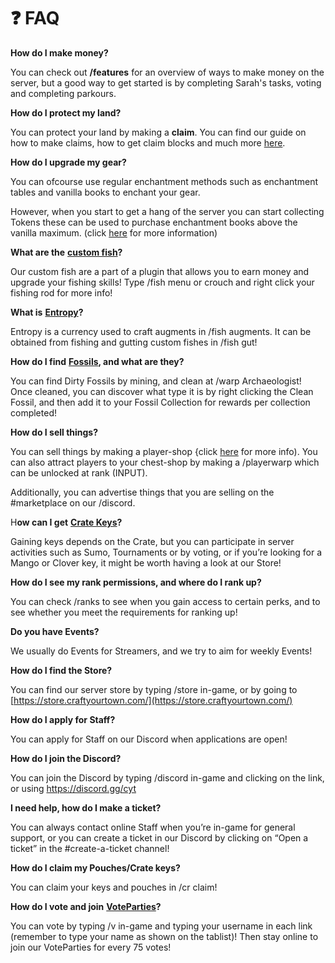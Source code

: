 # ❓ FAQ

**How do I make money?**

You can check out **/features** for an overview of ways to make money on the server, but a good way to get started is by completing Sarah's tasks, voting and completing parkours.&#x20;

**How do I protect my land?**

You can protect your land by making a **claim**. You can find our guide on how to make claims, how to get claim blocks and much more [here](land-claiming.md).

**How do I upgrade my gear?**

You can ofcourse use regular enchantment methods such as enchantment tables and vanilla books to enchant your gear.

However, when you start to get a hang of the server you can start collecting Tokens these can be used to purchase enchantment books above the vanilla maximum. (click [here](content/toby-the-trader.md) for more information)

**What are the** [**custom fish**](content/fishing.md#what-is-pyrofishing)**?**

Our custom fish are a part of a plugin that allows you to earn money and upgrade your fishing skills! Type /fish menu or crouch and right click your fishing rod for more info!

**What is** [**Entropy**](content/fishing.md#what-is-entropy)**?**

Entropy is a currency used to craft augments in /fish augments. It can be obtained from fishing and gutting custom fishes in /fish gut!&#x20;

**How do I find** [**Fossils**](content/fossils.md)**, and what are they?**

You can find Dirty Fossils by mining, and clean at /warp Archaeologist! Once cleaned, you can discover what type it is by right clicking the Clean Fossil, and then add it to your Fossil Collection for rewards per collection completed!

**How do I sell things?**

You can sell things by making a player-shop {click [here](content/chest-shops.md) for more info). You can also attract players to your chest-shop by making a /playerwarp which can be unlocked at rank (INPUT).&#x20;

Additionally, you can advertise things that you are selling on the #marketplace on our /discord.

H**ow can I get** [**Crate Keys**](content/crates.md)**?**

Gaining keys depends on the Crate, but you can participate in server activities such as Sumo, Tournaments or by voting, or if you’re looking for a Mango or Clover key, it might be worth having a look at our Store!

**How do I see my rank permissions, and where do I rank up?**

You can check /ranks to see when you gain access to certain perks, and to see whether you meet the requirements for ranking up!

**Do you have Events?**

We usually do Events for Streamers, and we try to aim for weekly Events!

**How do I find the Store?**

You can find our server store by typing /store in-game, or by going to [https://store.craftyourtown.com/](https://store.craftyourtown.com/)

**How do I apply for Staff?**

You can apply for Staff on our Discord when applications are open!

**How do I join the Discord?**

You can join the Discord by typing /discord in-game and clicking on the link, or using [https://discord.gg/cyt ](https://discord.com/invite/cyt)

**I need help, how do I make a ticket?**

You can always contact online Staff when you’re in-game for general support, or you can create a ticket in our Discord by clicking on “Open a ticket” in the #create-a-ticket channel!

**How do I claim my Pouches/Crate keys?**

You can claim your keys and pouches in /cr claim!

**How do I vote and join** [**VoteParties**](../cyt-towny/content/voting-and-vote-parties.md)**?**

You can vote by typing /v in-game and typing your username in each link (remember to type your name as shown on the tablist)! Then stay online to join our VoteParties for every 75 votes!

